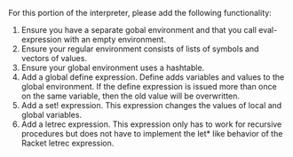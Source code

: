 For this portion of the interpreter, please add the following functionality:
1. Ensure you have a separate gobal environment and that you call eval-expression with an empty environment.
2. Ensure your regular environment consists of lists of symbols and vectors of values.
3. Ensure your global environment uses a hashtable.
4. Add a global define expression. Define adds variables and values to the global environment. If the define
   expression is issued more than once on the same variable, then the old value will be overwritten.
6. Add a set! expression. This expression changes the values of local and global variables. 
7. Add a letrec expression. This expression only has to work for recursive procedures but does not have to
   implement the let* like behavior of the Racket letrec expression.
